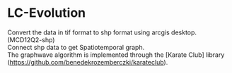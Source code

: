 # LC-Evolution
Convert the data in tif format to shp format using arcgis desktop.  (MCD12Q2-shp)   
Connect shp data to get Spatiotemporal graph.  
The graphwave algorithm is implemented through the [Karate Club] library (https://github.com/benedekrozemberczki/karateclub).
